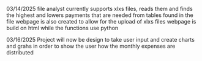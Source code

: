 03/14/2025
file analyst currently supports xlxs files, reads them and finds the highest and lowers payments that are needed from tables found in the file
webpage is also created to allow for the upload of xlxs files
webpage is build on html while the functions use python

03/16/2025
Project will now be design to take user input and create charts and grahs in order to show the user how the monthly expenses are distributed
